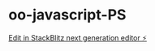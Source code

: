 # oo-javascript-PS

[Edit in StackBlitz next generation editor ⚡️](https://stackblitz.com/~/github.com/bholemaharaj/oo-javascript-PS)